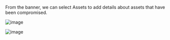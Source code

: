 From the banner, we can select Assets to add details about assets that have been compromised.

![image](https://github.com/hiyasharma/Team-Detect-vulnerabilities/assets/94289402/b136908f-b797-41bf-aef2-1b8c9f9b932c)

![image](https://github.com/hiyasharma/Team-Detect-vulnerabilities/assets/94289402/4c40d627-92d1-48c4-8aac-bc925b6a4e62)
